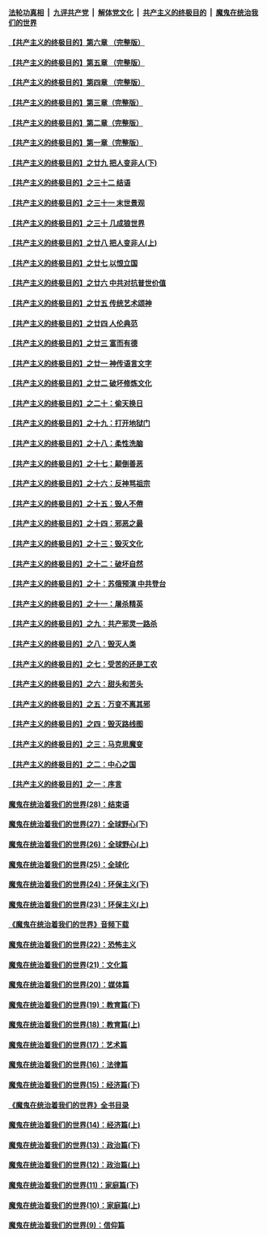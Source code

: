 ####  [法轮功真相](../../../../basic/blob/master/README.md?t=10192252) &nbsp;|&nbsp; [九评共产党](../../../../9ping.md/blob/master/README.md?t=10192252) &nbsp;|&nbsp; [解体党文化](../../../../jtdwh.md/blob/master/README.md?t=10192252)  &nbsp;|&nbsp; [共产主义的终极目的](../../../../gczydzjmd.md/blob/master/README.md?t=10192252) &nbsp;|&nbsp; [魔鬼在统治我们的世界](../../../../mgztzwmdsj.md/blob/master/README.md?t=10192252) 

#### [【共产主义的终极目的】第六章 （完整版）](../pages/nsc422/n11428913.md?t=10192252) 

#### [【共产主义的终极目的】第五章 （完整版）](../pages/nsc422/n11428912.md?t=10192252) 

#### [【共产主义的终极目的】第四章 （完整版）](../pages/nsc422/n11428907.md?t=10192252) 

#### [【共产主义的终极目的】第三章（完整版）](../pages/nsc422/n11428848.md?t=10192252) 

#### [【共产主义的终极目的】第二章（完整版）](../pages/nsc422/n11428831.md?t=10192252) 

#### [【共产主义的终极目的】第一章（完整版）](../pages/nsc422/n11417651.md?t=10192252) 

#### [【共产主义的终极目的】之廿九 把人变非人(下)](../pages/nsc422/n11344140.md?t=10192252) 

#### [【共产主义的终极目的】之三十二 结语](../pages/nsc422/n11360535.md?t=10192252) 

#### [【共产主义的终极目的】之三十一 末世景观](../pages/nsc422/n11351129.md?t=10192252) 

#### [【共产主义的终极目的】之三十 几成狼世界](../pages/nsc422/n11348280.md?t=10192252) 

#### [【共产主义的终极目的】之廿八 把人变非人(上)](../pages/nsc422/n11340492.md?t=10192252) 

#### [【共产主义的终极目的】之廿七 以恨立国](../pages/nsc422/n11336944.md?t=10192252) 

#### [【共产主义的终极目的】之廿六 中共对抗普世价值](../pages/nsc422/n11324785.md?t=10192252) 

#### [【共产主义的终极目的】之廿五 传统艺术颂神](../pages/nsc422/n11296396.md?t=10192252) 

#### [【共产主义的终极目的】之廿四 人伦典范](../pages/nsc422/n11296397.md?t=10192252) 

#### [【共产主义的终极目的】之廿三 富而有德](../pages/nsc422/n11283598.md?t=10192252) 

#### [【共产主义的终极目的】之廿一 神传语言文字](../pages/nsc422/n11263265.md?t=10192252) 

#### [【共产主义的终极目的】之廿二 破坏修炼文化](../pages/nsc422/n11245728.md?t=10192252) 

#### [【共产主义的终极目的】之二十：偷天换日](../pages/nsc422/n11238846.md?t=10192252) 

#### [【共产主义的终极目的】之十九：打开地狱门](../pages/nsc422/n11206376.md?t=10192252) 

#### [【共产主义的终极目的】之十八：柔性洗脑](../pages/nsc422/n11199994.md?t=10192252) 

#### [【共产主义的终极目的】之十七：颠倒善恶](../pages/nsc422/n11179782.md?t=10192252) 

#### [【共产主义的终极目的】之十六：反神骂祖宗](../pages/nsc422/n11166798.md?t=10192252) 

#### [【共产主义的终极目的】之十五：毁人不倦](../pages/nsc422/n11166792.md?t=10192252) 

#### [【共产主义的终极目的】之十四：邪恶之最](../pages/nsc422/n11150249.md?t=10192252) 

#### [【共产主义的终极目的】之十三：毁灭文化](../pages/nsc422/n11135227.md?t=10192252) 

#### [【共产主义的终极目的】之十二：破坏自然](../pages/nsc422/n11135214.md?t=10192252) 

#### [【共产主义的终极目的】之十：苏俄预演 中共登台](../pages/nsc422/n11118424.md?t=10192252) 

#### [【共产主义的终极目的】之十一：屠杀精英](../pages/nsc422/n11118442.md?t=10192252) 

#### [【共产主义的终极目的】之九：共产邪灵一路杀](../pages/nsc422/n11114139.md?t=10192252) 

#### [【共产主义的终极目的】之八：毁灭人类](../pages/nsc422/n11108503.md?t=10192252) 

#### [【共产主义的终极目的】之七：受苦的还是工农](../pages/nsc422/n11101809.md?t=10192252) 

#### [【共产主义的终极目的】之六：甜头和苦头](../pages/nsc422/n11096971.md?t=10192252) 

#### [【共产主义的终极目的】之五：万变不离其邪](../pages/nsc422/n11091285.md?t=10192252) 

#### [【共产主义的终极目的】之四：毁灭路线图](../pages/nsc422/n11086284.md?t=10192252) 

#### [【共产主义的终极目的】之三：马克思魔变](../pages/nsc422/n11061941.md?t=10192252) 

#### [【共产主义的终极目的】之二：中心之国](../pages/nsc422/n11047728.md?t=10192252) 

#### [【共产主义的终极目的】之一：序言](../pages/nsc422/n11086077.md?t=10192252) 

#### [魔鬼在统治着我们的世界(28)：结束语](../pages/nsc422/n10936246.md?t=10192252) 

#### [魔鬼在统治着我们的世界(27)：全球野心(下)](../pages/nsc422/n10928319.md?t=10192252) 

#### [魔鬼在统治着我们的世界(26)：全球野心(上)](../pages/nsc422/n10900318.md?t=10192252) 

#### [魔鬼在统治着我们的世界(25)：全球化](../pages/nsc422/n10788205.md?t=10192252) 

#### [魔鬼在统治着我们的世界(24)：环保主义(下)](../pages/nsc422/n10695307.md?t=10192252) 

#### [魔鬼在统治着我们的世界(23)：环保主义(上)](../pages/nsc422/n10688613.md?t=10192252) 

#### [《魔鬼在统治着我们的世界》音频下载](../pages/nsc422/n10635553.md?t=10192252) 

#### [魔鬼在统治着我们的世界(22)：恐怖主义](../pages/nsc422/n10614727.md?t=10192252) 

#### [魔鬼在统治着我们的世界(21)：文化篇](../pages/nsc422/n10597706.md?t=10192252) 

#### [魔鬼在统治着我们的世界(20)：媒体篇](../pages/nsc422/n10586579.md?t=10192252) 

#### [魔鬼在统治着我们的世界(19)：教育篇(下)](../pages/nsc422/n10564808.md?t=10192252) 

#### [魔鬼在统治着我们的世界(18)：教育篇(上)](../pages/nsc422/n10526970.md?t=10192252) 

#### [魔鬼在统治着我们的世界(17)：艺术篇](../pages/nsc422/n10499093.md?t=10192252) 

#### [魔鬼在统治着我们的世界(16)：法律篇](../pages/nsc422/n10485969.md?t=10192252) 

#### [魔鬼在统治着我们的世界(15)：经济篇(下)](../pages/nsc422/n10469975.md?t=10192252) 

#### [《魔鬼在统治着我们的世界》全书目录](../pages/nsc422/n10464261.md?t=10192252) 

#### [魔鬼在统治着我们的世界(14)：经济篇(上)](../pages/nsc422/n10457370.md?t=10192252) 

#### [魔鬼在统治着我们的世界(13)：政治篇(下)](../pages/nsc422/n10448270.md?t=10192252) 

#### [魔鬼在统治着我们的世界(12)：政治篇(上)](../pages/nsc422/n10444576.md?t=10192252) 

#### [魔鬼在统治着我们的世界(11)：家庭篇(下)](../pages/nsc422/n10440961.md?t=10192252) 

#### [魔鬼在统治着我们的世界(10)：家庭篇(上)](../pages/nsc422/n10435448.md?t=10192252) 

#### [魔鬼在统治着我们的世界(9)：信仰篇](../pages/nsc422/n10432159.md?t=10192252) 

